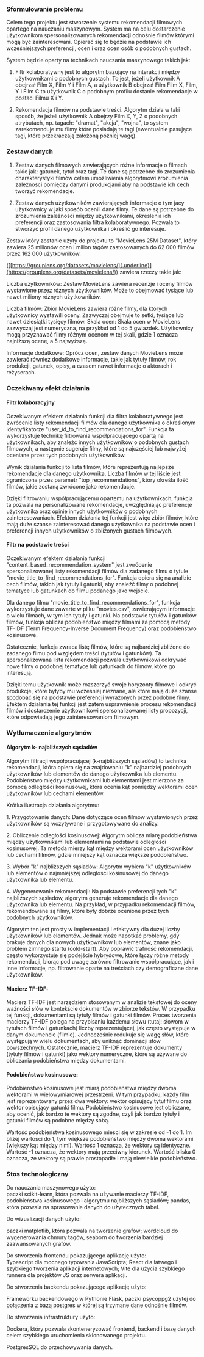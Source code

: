 ### Sformułowanie problemu

Celem tego projektu jest stworzenie systemu rekomendacji filmowych
opartego na nauczaniu maszynowym. System ma na celu dostarczenie
użytkownikom spersonalizowanych rekomendacji odnośnie filmów którymi
mogą być zainteresowani. Opierać się to będzie na podstawie ich
wcześniejszych preferencji, ocen i oraz ocen osób o podobnych gustach.

System będzie oparty na technikach nauczania maszynowego takich jak:

1.  Filtr kolaboratywny jest to algorytm bazujący na interakcji między
    użytkownikami o podobnych gustach. To jest, jeżeli użytkownik A
    obejrzał Film X, Film Y i Film A, a użytkownik B obejrzał Film Film
    X, Film, Y i Film C to użytkownik C o podobnym profilu dostanie
    rekomendacje w postaci Filmu X i Y.

2.  Rekomendacja filmów na podstawie treści. Algorytm działa w taki
    sposób, że jeżeli użytkownik A obejrzy Film X, Y, Z o podobnych
    atrybutach, np. tagach: "dramat", "akcja", "wojna", to system
    zarekomenduje mu filmy które posiadają te tagi (ewentualnie pasujące
    tagi, które przekraczają założoną później wagę).

### Zestaw danych

1.  Zestaw danych filmowych zawierających różne informacje o filmach
    takie jak: gatunek, tytuł oraz tagi. Te dane są potrzebne do
    zrozumienia charakterystyki filmów celem umożliwienia algorytmowi
    zrozumienia zależności pomiędzy danymi produkcjami aby na podstawie
    ich cech tworzyć rekomendacje.

2.  Zestaw danych użytkowników zawierających informacje o tym jacy
    użytkownicy w jaki sposób ocenili dane filmy. Te dane są potrzebne
    do zrozumienia zależności między użytkownikami, określenia ich
    preferencji oraz zastosowania filtra kolaboratywnego. Pozwala to
    stworzyć profil danego użytkownika i określić go interesuje.

Zestaw który zostanie użyty do projektu to "MovieLens 25M Dataset",
który zawiera 25 milionów ocen i milion tagów zastosowanych do 62 000
filmów przez 162 000 użytkowników.

([[https://grouplens.org/datasets/movielens/]{.underline}](https://grouplens.org/datasets/movielens/))
zawiera rzeczy takie jak:

Liczba użytkowników: Zestaw MovieLens zawiera recenzje i oceny filmów
wystawione przez różnych użytkowników. Może to obejmować tysiące lub
nawet miliony różnych użytkowników.

Liczba filmów: Zbiór MovieLens zawiera różne filmy, dla których
użytkownicy wystawili oceny. Zazwyczaj obejmuje to setki, tysiące lub
nawet dziesiątki tysięcy filmów. Skala ocen: Skala ocen w MovieLens
zazwyczaj jest numeryczna, na przykład od 1 do 5 gwiazdek. Użytkownicy
mogą przyznawać filmy różnym ocenom w tej skali, gdzie 1 oznacza
najniższą ocenę, a 5 najwyższą.

Informacje dodatkowe: Oprócz ocen, zestaw danych MovieLens może zawierać
również dodatkowe informacje, takie jak tytuły filmów, rok produkcji,
gatunek, opisy, a czasem nawet informacje o aktorach i reżyserach.

### Oczekiwany efekt działania

#### Filtr kolaboracyjny

Oczekiwanym efektem działania funkcji dla filtra kolaboratywnego jest
zwrócenie listy rekomendacji filmów dla danego użytkownika o określonym
identyfikatorze \"user_id_to_find_recommendations_for\". Funkcja ta
wykorzystuje technikę filtrowania współpracującego opartą na
użytkownikach, aby znaleźć innych użytkowników o podobnych gustach
filmowych, a następnie sugeruje filmy, które są najczęściej lub najwyżej
oceniane przez tych podobnych użytkowników.

Wynik działania funkcji to lista filmów, które reprezentują najlepsze
rekomendacje dla danego użytkownika. Liczba filmów w tej liście jest
ograniczona przez parametr \"top_recommendations\", który określa ilość
filmów, jakie zostaną zwrócone jako rekomendacje.

Dzięki filtrowaniu współpracującemu opartemu na użytkownikach, funkcja
ta pozwala na personalizowane rekomendacje, uwzględniając preferencje
użytkownika oraz opinie innych użytkowników o podobnych
zainteresowaniach. Efektem działania tej funkcji jest więc zbiór filmów,
które mają duże szanse zainteresować danego użytkownika na podstawie
ocen i preferencji innych użytkowników o zbliżonych gustach filmowych.

#### Filtr na podstawie treści

Oczekiwanym efektem działania funkcji
\"content_based_recommendation_system\" jest zwrócenie spersonalizowanej
listy rekomendacji filmów dla zadanego filmu o tytule
\"movie_title_to_find_recommendations_for\". Funkcja opiera się na
analizie cech filmów, takich jak tytuły i gatunki, aby znaleźć filmy o
podobnej tematyce lub gatunkach do filmu podanego jako wejście.

Dla danego filmu \"movie_title_to_find_recommendations_for\", funkcja
wykorzystuje dane zawarte w pliku \"movies.csv\", zawierającym
informacje o wielu filmach, w tym ich tytuły i gatunki. Na podstawie
tytułów i gatunków filmów, funkcja oblicza podobieństwo między filmami
za pomocą metody TF-IDF (Term Frequency-Inverse Document Frequency) oraz
podobieństwo kosinusowe.

Ostatecznie, funkcja zwraca listę filmów, które są najbardziej zbliżone
do zadanego filmu pod względem treści (tytułów i gatunków). Ta
spersonalizowana lista rekomendacji pozwala użytkownikowi odkrywać nowe
filmy o podobnej tematyce lub gatunkach do filmów, które go interesują.

Dzięki temu użytkownik może rozszerzyć swoje horyzonty filmowe i odkryć
produkcje, które byłyby mu wcześniej nieznane, ale które mają duże
szanse spodobać się na podstawie preferencji wyrażonych przez podobne
filmy. Efektem działania tej funkcji jest zatem usprawnienie procesu
rekomendacji filmów i dostarczenie użytkownikowi spersonalizowanej listy
propozycji, które odpowiadają jego zainteresowaniom filmowym.

### Wytłumaczenie algorytmów

#### Algorytm k- najbliższych sąsiadów

Algorytm filtracji współpracującej (k-najbliższych sąsiadów) to technika
rekomendacji, która opiera się na znajdowaniu \"k\" najbardziej
podobnych użytkowników lub elementów do danego użytkownika lub elementu.
Podobieństwo między użytkownikami lub elementami jest mierzone za pomocą
odległości kosinusowej, która ocenia kąt pomiędzy wektorami ocen
użytkowników lub cechami elementów.

Krótka ilustracja działania algorytmu:

1\. Przygotowanie danych: Dane dotyczące ocen filmów wystawionych przez
użytkowników są wczytywane i przygotowywane do analizy.

2\. Obliczenie odległości kosinusowej: Algorytm oblicza miarę
podobieństwa między użytkownikami lub elementami na podstawie odległości
kosinusowej. Ta metoda mierzy kąt między wektorami ocen użytkowników lub
cechami filmów, gdzie mniejszy kąt oznacza większe podobieństwo.

3\. Wybór \"k\" najbliższych sąsiadów: Algorytm wybiera \"k\"
użytkowników lub elementów o najmniejszej odległości kosinusowej do
danego użytkownika lub elementu.

4\. Wygenerowanie rekomendacji: Na podstawie preferencji tych \"k\"
najbliższych sąsiadów, algorytm generuje rekomendacje dla danego
użytkownika lub elementu. Na przykład, w przypadku rekomendacji filmów,
rekomendowane są filmy, które były dobrze ocenione przez tych podobnych
użytkowników.

Algorytm ten jest prosty w implementacji i efektywny dla dużej liczby
użytkowników lub elementów. Jednak może napotkać problemy, gdy brakuje
danych dla nowych użytkowników lub elementów, znane jako problem zimnego
startu (cold-start). Aby poprawić trafność rekomendacji, często
wykorzystuje się podejście hybrydowe, które łączy różne metody
rekomendacji, biorąc pod uwagę zarówno filtrowanie współpracujące, jak i
inne informacje, np. filtrowanie oparte na treściach czy demograficzne
dane użytkowników.

#### Macierz TF-IDF: 

Macierz TF-IDF jest narzędziem stosowanym w analizie tekstowej do oceny
ważności słów w kontekście dokumentów w zbiorze tekstów. W przypadku tej
funkcji, dokumentami są tytuły filmów i gatunki filmów. Proces tworzenia
macierzy TF-IDF polega na przypisaniu każdemu słowu (tutaj: słowom w
tytułach filmów i gatunkach) liczby reprezentującej, jak często
występuje w danym dokumencie (filmie). Jednocześnie redukuje się wagę
słów, które występują w wielu dokumentach, aby uniknąć dominacji słów
powszechnych. Ostatecznie, macierz TF-IDF reprezentuje dokumenty (tytuły
filmów i gatunki) jako wektory numeryczne, które są używane do
obliczania podobieństwa między dokumentami.

#### Podobieństwo kosinusowe:

Podobieństwo kosinusowe jest miarą podobieństwa między dwoma wektorami w
wielowymiarowej przestrzeni. W tym przypadku, każdy film jest
reprezentowany przez dwa wektory: wektor opisujący tytuł filmu oraz
wektor opisujący gatunki filmu. Podobieństwo kosinusowe jest obliczane,
aby ocenić, jak bardzo te wektory są zgodne, czyli jak bardzo tytuły i
gatunki filmów są podobne między sobą.

Wartość podobieństwa kosinusowego mieści się w zakresie od -1 do 1. Im
bliżej wartości do 1, tym większe podobieństwo między dwoma wektorami
(większy kąt między nimi). Wartość 1 oznacza, że wektory są identyczne.
Wartość -1 oznacza, że wektory mają przeciwny kierunek. Wartość bliska 0
oznacza, że wektory są prawie prostopadłe i mają niewielkie
podobieństwo.

### Stos technologiczny

Do nauczania maszynowego użyto:\
paczki scikit-learn, która pozwala na używanie macierzy TF-IDF,
podobieństwa kosinusowego i algorytmu najbliższych sąsiadów; pandas,
która pozwala na sprasowanie danych do użytecznych tabel.

Do wizualizacji danych użyto:

paczki matplotlib, która pozwala na tworzenie grafów; wordcloud do
wygenerowania chmury tagów, seaborn do tworzenia bardziej zaawansowanych
grafów.

Do stworzenia frontendu pokazującego aplikację użyto:\
Typescript dla mocnego typowania JavaScripta; React dla łatwego i
szybkiego tworzenia aplikacji internetowych; Vite dla użycia szybkiego
runnera dla projektów JS oraz serwera aplikacji.

Do stworzenia backendu pokazującego aplikację użyto:

Frameworku backendowego w Pythonie Flask, paczki psycoppg2 użytej do
połączenia z bazą postgres w której są trzymane dane odnośnie filmów.

Do stworzenia infrastruktury użyto:

Dockera, który pozwala skonteneryzować frontend, backend i bazę danych
celem szybkiego uruchomienia sklonowanego projektu.

PostgresSQL do przechowywania danych.
